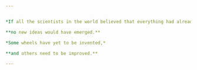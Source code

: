 ```yaml
---


*If all the scientists in the world believed that everything had already been discovered,*

**no new ideas would have emerged.**

*Some wheels have yet to be invented,*

**and others need to be improved.**

---
```


<!--
**mateusmed/mateusmed** is a ✨ _special_ ✨ repository because its `README.md` (this file) appears on your GitHub profile.

Here are some ideas to get you started:

- 🔭 I’m currently working on ...
- 🌱 I’m currently learning ...
- 👯 I’m looking to collaborate on ...
- 🤔 I’m looking for help with ...
- 💬 Ask me about ...
- 📫 How to reach me: ...
- 😄 Pronouns: ...
- ⚡ Fun fact: ...
-->
